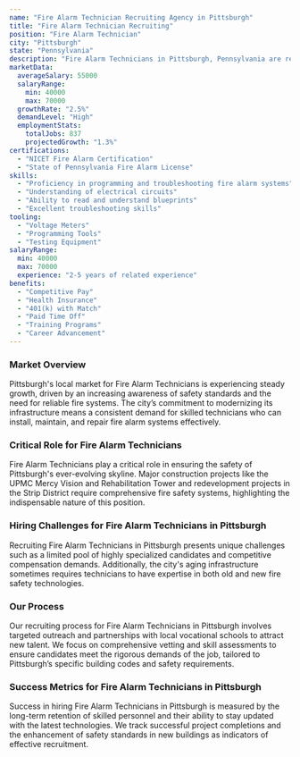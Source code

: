 ```yaml
---
name: "Fire Alarm Technician Recruiting Agency in Pittsburgh"
title: "Fire Alarm Technician Recruiting"
position: "Fire Alarm Technician"
city: "Pittsburgh"
state: "Pennsylvania"
description: "Fire Alarm Technicians in Pittsburgh, Pennsylvania are responsible for the installation, programming, maintenance, and repair of fire alarm systems in various types of buildings."
marketData:
  averageSalary: 55000
  salaryRange:
    min: 40000
    max: 70000
  growthRate: "2.5%"
  demandLevel: "High"
  employmentStats:
    totalJobs: 837
    projectedGrowth: "1.3%"
certifications:
  - "NICET Fire Alarm Certification"
  - "State of Pennsylvania Fire Alarm License"
skills:
  - "Proficiency in programming and troubleshooting fire alarm systems"
  - "Understanding of electrical circuits"
  - "Ability to read and understand blueprints"
  - "Excellent troubleshooting skills"
tooling:
  - "Voltage Meters"
  - "Programming Tools"
  - "Testing Equipment"
salaryRange:
  min: 40000
  max: 70000
  experience: "2-5 years of related experience"
benefits:
  - "Competitive Pay"
  - "Health Insurance"
  - "401(k) with Match"
  - "Paid Time Off"
  - "Training Programs"
  - "Career Advancement"
---
```


### Market Overview
Pittsburgh's local market for Fire Alarm Technicians is experiencing steady growth, driven by an increasing awareness of safety standards and the need for reliable fire systems. The city’s commitment to modernizing its infrastructure means a consistent demand for skilled technicians who can install, maintain, and repair fire alarm systems effectively.

### Critical Role for Fire Alarm Technicians
Fire Alarm Technicians play a critical role in ensuring the safety of Pittsburgh's ever-evolving skyline. Major construction projects like the UPMC Mercy Vision and Rehabilitation Tower and redevelopment projects in the Strip District require comprehensive fire safety systems, highlighting the indispensable nature of this position.

### Hiring Challenges for Fire Alarm Technicians in Pittsburgh
Recruiting Fire Alarm Technicians in Pittsburgh presents unique challenges such as a limited pool of highly specialized candidates and competitive compensation demands. Additionally, the city's aging infrastructure sometimes requires technicians to have expertise in both old and new fire safety technologies.

### Our Process
Our recruiting process for Fire Alarm Technicians in Pittsburgh involves targeted outreach and partnerships with local vocational schools to attract new talent. We focus on comprehensive vetting and skill assessments to ensure candidates meet the rigorous demands of the job, tailored to Pittsburgh’s specific building codes and safety requirements.

### Success Metrics for Fire Alarm Technicians in Pittsburgh
Success in hiring Fire Alarm Technicians in Pittsburgh is measured by the long-term retention of skilled personnel and their ability to stay updated with the latest technologies. We track successful project completions and the enhancement of safety standards in new buildings as indicators of effective recruitment.